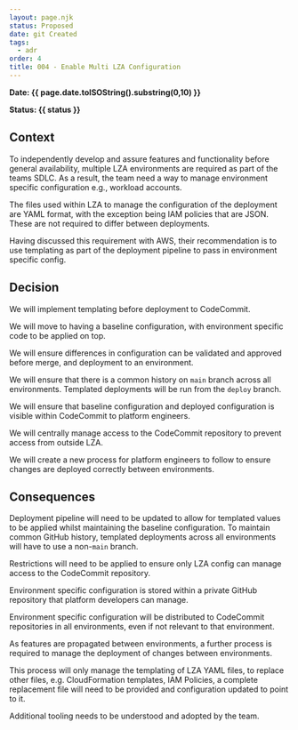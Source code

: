 ```yaml
---
layout: page.njk
status: Proposed
date: git Created
tags:
  - adr
order: 4
title: 004 - Enable Multi LZA Configuration 
---
```


**Date: {{ page.date.toISOString().substring(0,10) }}**

**Status: {{ status }}**

## Context

To independently develop and assure features and functionality before general availability, multiple LZA environments are required as part of the teams SDLC. As a result, the team need a way to manage environment specific configuration e.g., workload accounts.

The files used within LZA to manage the configuration of the deployment are YAML format, with the exception being IAM policies that are JSON. These are not required to differ between deployments.

Having discussed this requirement with AWS, their recommendation is to use templating as part of the deployment pipeline to pass in environment specific config.

## Decision

We will implement templating before deployment to CodeCommit.

We will move to having a baseline configuration, with environment specific code to be applied on top.

We will ensure differences in configuration can be validated and approved before merge, and deployment to an environment.

We will ensure that there is a common history on `main` branch across all environments. Templated deployments will be run from the `deploy` branch.

We will ensure that baseline configuration and deployed configuration is visible within CodeCommit to platform engineers.

We will centrally manage access to the CodeCommit repository to prevent access from outside LZA.

We will create a new process for platform engineers to follow to ensure changes are deployed correctly between environments.

## Consequences
Deployment pipeline will need to be updated to allow for templated values to be applied whilst maintaining the baseline configuration. To maintain common GitHub history, templated deployments across all environments will have to use a non-`main` branch.

Restrictions will need to be applied to ensure only LZA config can manage access to the CodeCommit repository.

Environment specific configuration is stored within a private GitHub repository that platform developers can manage.

Environment specific configuration will be distributed to CodeCommit repositories in all environments, even if not relevant to that environment.

As features are propagated between environments, a further process is required to manage the deployment of changes between environments.

This process will only manage the templating of LZA YAML files, to replace other files, e.g. CloudFormation templates, IAM Policies, a complete replacement file will need to be provided and configuration updated to point to it.

Additional tooling needs to be understood and adopted by the team.

